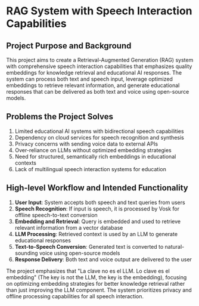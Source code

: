 # RAG System with Speech Interaction Capabilities

## Project Purpose and Background
This project aims to create a Retrieval-Augmented Generation (RAG) system with comprehensive speech interaction capabilities that emphasizes quality embeddings for knowledge retrieval and educational AI responses. The system can process both text and speech input, leverage optimized embeddings to retrieve relevant information, and generate educational responses that can be delivered as both text and voice using open-source models.

## Problems the Project Solves
1. Limited educational AI systems with bidirectional speech capabilities
2. Dependency on cloud services for speech recognition and synthesis
3. Privacy concerns with sending voice data to external APIs
4. Over-reliance on LLMs without optimized embedding strategies
5. Need for structured, semantically rich embeddings in educational contexts
6. Lack of multilingual speech interaction systems for education

## High-level Workflow and Intended Functionality
1. **User Input**: System accepts both speech and text queries from users
2. **Speech Recognition**: If input is speech, it is processed by Vosk for offline speech-to-text conversion
3. **Embedding and Retrieval**: Query is embedded and used to retrieve relevant information from a vector database
4. **LLM Processing**: Retrieved context is used by an LLM to generate educational responses
5. **Text-to-Speech Conversion**: Generated text is converted to natural-sounding voice using open-source models
6. **Response Delivery**: Both text and voice output are delivered to the user

The project emphasizes that "La clave no es el LLM. Lo clave es el embedding" (The key is not the LLM, the key is the embedding), focusing on optimizing embedding strategies for better knowledge retrieval rather than just improving the LLM component. The system prioritizes privacy and offline processing capabilities for all speech interaction.
